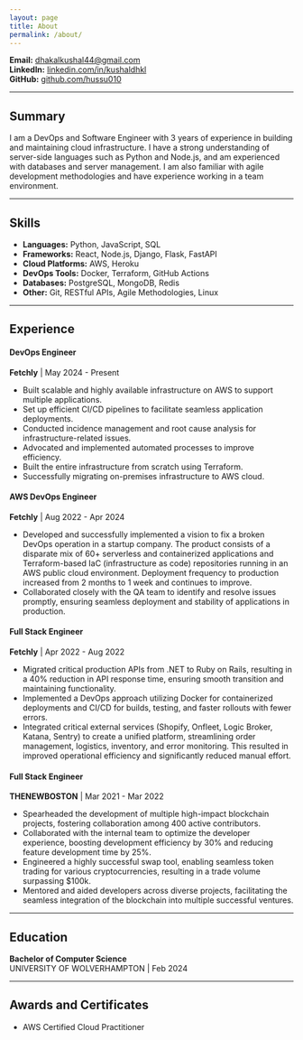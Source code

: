 ```yaml
---
layout: page
title: About
permalink: /about/
---
```



**Email:** dhakalkushal44@gmail.com  
**LinkedIn:** [linkedin.com/in/kushaldhkl](https://linkedin.com/in/kushaldhkl)  
**GitHub:** [github.com/hussu010](https://github.com/hussu010)  

---

## Summary

I am a DevOps and Software Engineer with 3 years of experience in building and maintaining cloud infrastructure. I have a strong understanding of server-side languages such as Python and Node.js, and am experienced with databases and server management. I am also familiar with agile development methodologies and have experience working in a team environment.

---

## Skills

- **Languages:** Python, JavaScript, SQL
- **Frameworks:** React, Node.js, Django, Flask, FastAPI
- **Cloud Platforms:** AWS, Heroku
- **DevOps Tools:** Docker, Terraform, GitHub Actions
- **Databases:** PostgreSQL, MongoDB, Redis
- **Other:** Git, RESTful APIs, Agile Methodologies, Linux

---

## Experience

#### DevOps Engineer
**Fetchly** | May 2024 - Present

- Built scalable and highly available infrastructure on AWS to support multiple applications.
- Set up efficient CI/CD pipelines to facilitate seamless application deployments.
- Conducted incidence management and root cause analysis for infrastructure-related issues.
- Advocated and implemented automated processes to improve efficiency.
- Built the entire infrastructure from scratch using Terraform.
- Successfully migrating on-premises infrastructure to AWS cloud.

#### AWS DevOps Engineer
**Fetchly** | Aug 2022 - Apr 2024

- Developed and successfully implemented a vision to fix a broken DevOps operation in a startup company. The product
consists of a disparate mix of 60+ serverless and containerized applications and Terraform-based IaC (infrastructure as code)
repositories running in an AWS public cloud environment. Deployment frequency to production increased from 2 months to
1 week and continues to improve.
- Collaborated closely with the QA team to identify and resolve issues promptly, ensuring seamless deployment and stability of
applications in production.

#### Full Stack Engineer
**Fetchly** | Apr 2022 - Aug 2022

- Migrated critical production APIs from .NET to Ruby on Rails, resulting in a 40% reduction in API response time, ensuring
smooth transition and maintaining functionality.
- Implemented a DevOps approach utilizing Docker for containerized deployments and CI/CD for builds, testing, and faster
rollouts with fewer errors.
- Integrated critical external services (Shopify, Onfleet, Logic Broker, Katana, Sentry) to create a unified platform, streamlining
order management, logistics, inventory, and error monitoring. This resulted in improved operational efficiency and
significantly reduced manual effort.


#### Full Stack Engineer
**THENEWBOSTON** | Mar 2021 - Mar 2022

- Spearheaded the development of multiple high-impact blockchain projects, fostering collaboration among 400 active
contributors.
- Collaborated with the internal team to optimize the developer experience, boosting development efficiency by 30% and
reducing feature development time by 25%.
- Engineered a highly successful swap tool, enabling seamless token trading for various cryptocurrencies, resulting in a trade
volume surpassing $100k.
- Mentored and aided developers across diverse projects, facilitating the seamless integration of the blockchain into multiple
successful ventures.

---

## Education

**Bachelor of Computer Science**  
UNIVERSITY OF WOLVERHAMPTON | Feb 2024

---

## Awards and Certificates

- AWS Certified Cloud Practitioner 
<!-- - AWS Certified Solutions Architect - Associate -->
